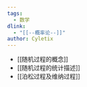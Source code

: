 ```yaml
---
tags:
  - 数学
dlink:
  - "[[--概率论--]]"
author: Cyletix
---
```

- [[随机过程的概念]]
- [[随机过程的统计描述]]
- [[泊松过程及维纳过程]]